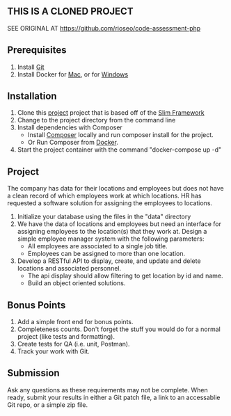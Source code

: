 ## THIS IS A CLONED PROJECT
SEE ORIGINAL AT https://github.com/rioseo/code-assessment-php

## Prerequisites
 1. Install [Git](https://git-scm.com/book/en/v2/Getting-Started-Installing-Git)
 2. Install Docker for [Mac](https://docs.docker.com/docker-for-mac/install/), or for [Windows](https://docs.docker.com/)

## Installation
 1. Clone this [project](https://github.com/rioseo/code-assessment-php) project that is based off of the [Slim Framework](https://www.slimframework.com/)
 2. Change to the project directory from the command line
 3. Install dependencies with Composer
    * Install [Composer](https://symfony.com/doc/2.5/cookbook/composer.html) locally and run composer install for the project.
    * Or Run Composer from [Docker](https://docs.docker.com/samples/library/composer/).
 4. Start the project container with the command "docker-compose up -d"

## Project
The company has data for their locations and employees but does not have a clean record of which employees work at which locations. HR has requested a software solution for assigning the employees to locations.
 1. Initialize your database using the files in the "data" directory
 2. We have the data of locations and employees but need an interface for assigning employees to the location(s) that they work at. Design a simple employee manager system with the following parameters:
    * All employees are associated to a single job title.
    * Employees can be assigned to more than one location.
 3. Develop a RESTful API to display, create, and update and delete locations and associated personnel.
    * The api display should allow filtering to get location by id and name.
    * Build an object oriented solutions.

## Bonus Points
 1. Add a simple front end for bonus points.
 2. Completeness counts. Don't forget the stuff you would do for a normal project (like tests and formatting).
 3. Create tests for QA (i.e. unit, Postman).
 4. Track your work with Git.

## Submission
Ask any questions as these requirements may not be complete. When ready, submit your results in either a Git patch file, a link to an accessablie Git repo, or a simple zip file.
